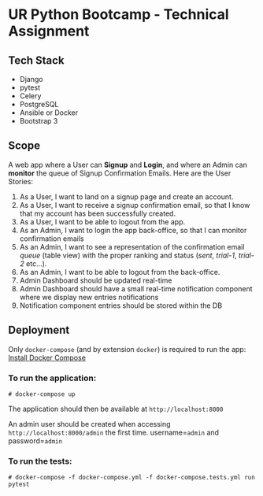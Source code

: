 # UR Python Bootcamp - Technical Assignment

## Tech Stack

* Django
* pytest
* Celery
* PostgreSQL
* Ansible or Docker
* Bootstrap 3

## Scope

A web app where a User can **Signup** and **Login**, and where an Admin can **monitor** the queue of Signup Confirmation Emails. Here are the User Stories:

1. As a User, I want to land on a signup page and create an account.
2. As a User, I want to receive a signup confirmation email, so that I know that my account has been successfully created.
3. As a User, I want to be able to logout from the app.
4. As an Admin, I want to login the app back-office, so that I can monitor confirmation emails
5. As an Admin, I want to see a representation of the confirmation email *queue* (table view) with the proper ranking and status (*sent*, *trial-1*, *trial-2* etc…).
6. As an Admin, I want to be able to logout from the back-office.
7. Admin Dashboard should be updated real-time
8. Admin Dashboard should have a small real-time notification component where we display new entries notifications
9. Notification component entries should be stored within the DB 

## Deployment

Only `docker-compose` (and by extension `docker`) is required to run the app: [Install Docker Compose](https://docs.docker.com/compose/install/)

### To run the application:

    # docker-compose up

The application should then be available at `http://localhost:8000`

An admin user should be created when accessing `http://localhost:8000/admin` the first time. username=`admin` and password=`admin`

### To run the tests:

    # docker-compose -f docker-compose.yml -f docker-compose.tests.yml run pytest
